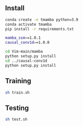 ## Install
```sh
conda create -n tmamba python=3.9
conda activate tmamba
pip install -r requirements.txt

mamba_ssm==1.0.1
causal_conv1d==1.0.0

cd Vim-main/mamba
python setup.py install
cd ../causal-conv1d
python setup.py install
```

## Training
```sh
sh train.sh
```

## Testing
```sh
sh test.sh
```
